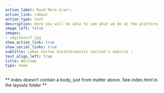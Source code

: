 ```yaml
---
action_label: Read More &rarr;
action_link: /about
action_type: text
description: Here you will be able to see what we do at the platform.
image_left: false
images:
- img/bioinf.jpg
show_action_link: true
show_social_links: true
subtitle: Labex Cortex bioinformatics section's website !
text_align_left: true
title: Welcome
type: home 
---
```


** index doesn't contain a body, just front matter above.
See index.html in the layouts folder **
